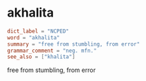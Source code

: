 # akhalita

``` toml
dict_label = "NCPED"
word = "akhalita"
summary = "free from stumbling, from error"
grammar_comment = "neg. mfn."
see_also = ["khalita"]
```

free from stumbling, from error

